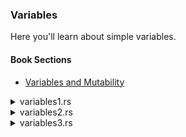 ### Variables

Here you'll learn about simple variables.

#### Book Sections

- [Variables and Mutability](https://doc.rust-lang.org/book/ch03-01-variables-and-mutability.html)

<details>
<summary>variables1.rs</summary>
    When declare a variable in Rust, syntax says your must declare with `let`
</details>

<details>
<summary>variables2.rs</summary>
    If we want to compare a variable, that variable must be initialized(this means specifying an initial value to assign to it)
</details>

<details>
<summary>variables3.rs</summary>
    If we want to change the value of a variable, we should set the variable as mutable with `mut`

    Some like this:
    let mut x = 3;
</details>
